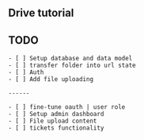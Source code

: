 ## Drive tutorial

## TODO

    - [ ] Setup database and data model
    - [ ] transfer folder into url state
    - [ ] Auth
    - [ ] Add file uploading

    ------

    - [ ] fine-tune oauth | user role
    - [ ] Setup admin dashboard 
    - [ ] File upload content
    - [ ] tickets functionality

